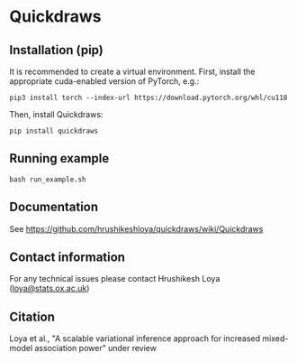 # Quickdraws #

## Installation (pip)

It is recommended to create a virtual environment.
First, install the appropriate cuda-enabled version of PyTorch, e.g.:

```
pip3 install torch --index-url https://download.pytorch.org/whl/cu118
```

Then, install Quickdraws:

```
pip install quickdraws
```

## Running example ##
```
bash run_example.sh
```

## Documentation ##
See https://github.com/hrushikeshloya/quickdraws/wiki/Quickdraws 

## Contact information ##
For any technical issues please contact Hrushikesh Loya (loya@stats.ox.ac.uk)

## Citation ##
Loya et al., "A scalable variational inference approach for increased mixed-model association power" under review
